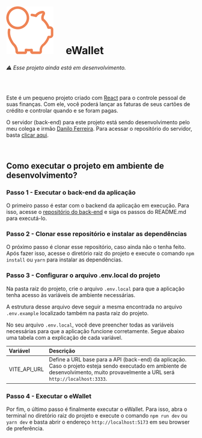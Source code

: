 # ![eWallet Logo](./src/assets/images/logo.png) &nbsp; &nbsp; eWallet

###### ⚠ Esse projeto ainda está em desenvolvimento.

&nbsp;

Este é um pequeno projeto criado com [React](https://pt-br.reactjs.org/) para o controle pessoal de suas finanças. Com ele, você poderá lançar as faturas de seus cartões de crédito e controlar quando e se foram pagas.

O servidor (back-end) para este projeto está sendo desenvolvimento pelo meu colega e irmão [Danilo Ferreira](https://github.com/danilo-dsf/). Para acessar o repositório do servidor, basta [clicar aqui](https://github.com/danilo-dsf/ewallet-backend).

&nbsp;

## Como executar o projeto em ambiente de desenvolvimento?

### Passo 1 - Executar o back-end da aplicação
O primeiro passo é estar com o backend da aplicação em execução. Para isso, acesse o [repositório do back-end](https://github.com/danilo-dsf/ewallet-backend) e siga os passos do README.md para executá-lo.

### Passo 2 - Clonar esse repositório e instalar as dependências
O próximo passo é clonar esse repositório, caso ainda não o tenha feito. Após fazer isso, acesse o diretório raiz do projeto e execute o comando `npm install` ou `yarn` para instalar as dependências.

### Passo 3 - Configurar o arquivo .env.local do projeto
Na pasta raiz do projeto, crie o arquivo `.env.local` para que a aplicação tenha acesso às variáveis de ambiente necessárias.

A estrutura desse arquivo deve seguir a mesma encontrada no arquivo `.env.example` localizado também na pasta raiz do projeto.

No seu arquivo `.env.local`, você deve preencher todas as variáveis necessárias para que a aplicação funcione corretamente. Segue abaixo uma tabela com a explicação de cada variável.

| Variável | Descrição |
| :- | :- |
| VITE_API_URL | Define a URL base para a API (back-end) da aplicação. Caso o projeto esteja sendo executado em ambiente de desenvolvimento, muito provavelmente a URL será `http://localhost:3333`. |

### Passo 4 - Executar o eWallet
Por fim, o último passo é finalmente executar o eWallet. Para isso, abra o terminal no diretório raiz do projeto e execute o comando `npm run dev` ou `yarn dev` e basta abrir o endereço `http://localhost:5173` em seu browser de preferência.
